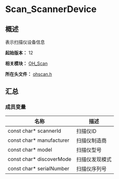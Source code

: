 # Scan_ScannerDevice

## 概述

表示扫描仪设备信息

**起始版本：** 12

**相关模块：** [OH_Scan](capi-oh-scan.md)

**所在头文件：** [ohscan.h](capi-ohscan-h.md)

## 汇总

### 成员变量

| 名称 | 描述 |
| -- | -- |
| const char* scannerId | 扫描仪ID |
| const char* manufacturer | 扫描仪制造商 |
| const char* model | 扫描仪型号 |
| const char* discoverMode | 扫描仪发现模式 |
| const char* serialNumber | 扫描仪序列号 |


